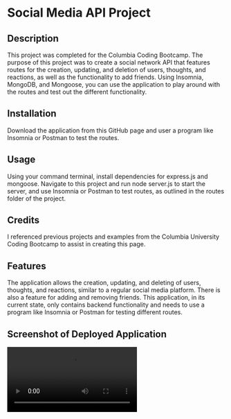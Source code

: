 # Social Media API Project

## Description

This project was completed for the Columbia Coding Bootcamp. The purpose of this project was to create a social network API that features routes for the creation, updating, and deletion of users, thoughts, and reactions, as well as the functionality to add friends. Using Insomnia, MongoDB, and Mongoose, you can use the application to play around with the routes and test out the different functionality.

## Installation

Download the application from this GitHub page and user a program like Insomnia or Postman to test the routes.

## Usage

Using your command terminal, install dependencies for express.js and mongoose. Navigate to this project and run node server.js to start the server, and use Insomnia or Postman to test routes, as outlined in the routes folder of the project.

## Credits

I referenced previous projects and examples from the Columbia University Coding Bootcamp to assist in creating this page.

## Features

The application allows the creation, updating, and deleting of users, thoughts, and reactions, similar to a regular social media platform. There is also a feature for adding and removing friends. This application, in its current state, only contains backend functionality and needs to use a program like Insomnia or Postman for testing different routes. 

## Screenshot of Deployed Application

![Walkthrough video of the Social Media API application. The video file is too large to directly include in the README, but it can be downloaded with this link. Select "View raw" after pressing the link to download.](assets/video/socialnetworkapivideo.mov)